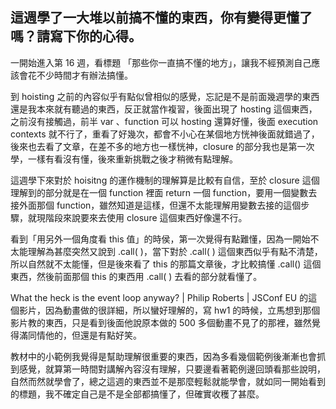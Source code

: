﻿## 這週學了一大堆以前搞不懂的東西，你有變得更懂了嗎？請寫下你的心得。

一開始進入第 16 週，看標題 「那些你一直搞不懂的地方」，讓我不經預測自己應該會花不少時間才有辦法搞懂。

到 hoisting 之前的內容似乎有點似曾相似的感覺，忘記是不是前面幾週學的東西還是我本來就有聽過的東西，反正就當作複習，後面出現了 hosting 這個東西，之前沒有接觸過，前半 var 、function 可以 hosting 還算好懂，後面 execution contexts 就不行了，重看了好幾次，都會不小心在某個地方恍神後面就錯過了，後來也去看了文章，在差不多的地方也一樣恍神，closure 的部分我也是第一次學，一樣有看沒有懂，後來重新挑戰之後才稍微有點理解。

這週學下來對於 hoisitng 的運作機制的理解算是比較有自信，至於 closure 這個理解到的部分就是在一個 function 裡面 return 一個 function，要用一個變數去接外面那個 function，雖然知道是這樣，但還不太能理解用變數去接的這個步驟，就現階段來說要來去使用 closure 這個東西好像還不行。

看到「用另外一個角度看 this 值」的時侯，第一次覺得有點難懂，因為一開始不太能理解為甚麼突然又說到 .call( )，當下對於 .call( ) 這個東西似乎有點不清楚，所以自然就不太能懂，但是後來看了 this 的那篇文章後，才比較搞懂 .call() 這個東西，然後前面那個 this 的東西用 .call( ) 去看的部分就看懂了。

What the heck is the event loop anyway? | Philip Roberts | JSConf EU 的這個影片，因為動畫做的很詳細，所以蠻好理解的，寫 hw1 的時候，立馬想到那個影片教的東西，只是看到後面他說原本做的 500 多個動畫不見了的那裡，雖然覺得滿同情他的，但還是有點好笑。

教材中的小範例我覺得是幫助理解很重要的東西，因為多看幾個範例後漸漸也會抓到感覺，就算第一時間對講解內容沒有理解，只要邊看著範例邊回頭看那些說明，自然而然就學會了，總之這週的東西並不是那麼輕鬆就能學會，就如同一開始看到的標題，我不確定自己是不是全部都搞懂了，但確實收穫了甚麼。
